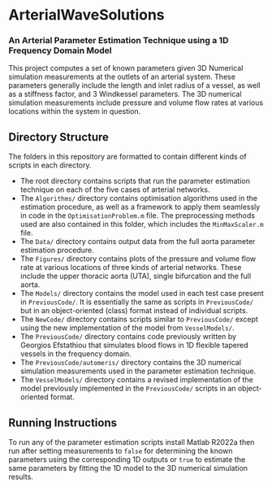# ArterialWaveSolutions
### An Arterial Parameter Estimation Technique using a 1D Frequency Domain Model

This project computes a set of known parameters given 3D Numerical
simulation measurements at the outlets of an arterial system. These parameters
generally include the length and inlet radius of a vessel, as well as
a stiffness factor, and 3 Windkessel parameters. The 3D numerical simulation
measurements include pressure and volume flow rates at various locations
within the system in question.

## Directory Structure

The folders in this repository are formatted to contain different
kinds of scripts in each directory. 

- The root directory contains scripts that run the parameter estimation
technique on each of the five cases of arterial networks.
- The `Algorithms/` directory contains optimisation algorithms used in
the estimation procedure, as well as a framework to apply them seamlessly
in code in the `OptimisationProblem.m` file. The preprocessing methods
used are also contained in this folder, which includes the `MinMaxScaler.m`
file.
- The `Data/` directory contains output data from the full aorta
parameter estimation procedure.
- The `Figures/` directory contains plots of the pressure and
volume flow rate at various locations of three kinds of arterial networks.
These include the upper thoracic aorta (UTA), single bifurcation and
the full aorta.
- The `Models/` directory contains the model used in each test case present
in `PreviousCode/`. It is essentially the same as scripts in `PreviousCode/`
but in an object-oriented (class) format instead of individual scripts.
- The `NewCode/` directory contains scripts similar to `PreviousCode/`
except using the new implementation of the model from `VesselModels/`.
- The `PreviousCode/` directory contains code previously written by
Georgios Efstathiou that simulates blood flows in 1D flexible tapered
vessels in the frequency domain.
- The `PreviousCode/automeris/` directory contains the 3D numerical simulation
measurements used in the parameter estimation technique.
- The `VesselModels/` directory contains a revised implementation of the model
previously implemented in the `PreviousCode/` scripts in an object-oriented
format.

## Running Instructions

To run any of the parameter estimation scripts install Matlab R2022a then
run after setting measurements to `false` for determining the known parameters
using the corresponding 1D outputs or `true` to estimate the same parameters
by fitting the 1D model to the 3D numerical simulation results. 